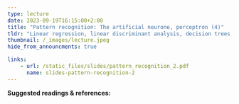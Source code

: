 ```yaml
---
type: lecture
date: 2023-09-19T16:15:00+2:00
title: "Pattern recognition: The artificial neurone, perceptron (4)"
tldr: "Linear regression, linear discriminant analysis, decision trees, linear SVM, nearest neighbours, neural nets"
thumbnail: /_images/lecture.jpeg
hide_from_announcments: true

links: 
    - url: /static_files/slides/pattern_recognition_2.pdf
      name: slides-pattern-recognition-2
---
```


**Suggested readings & references:**
